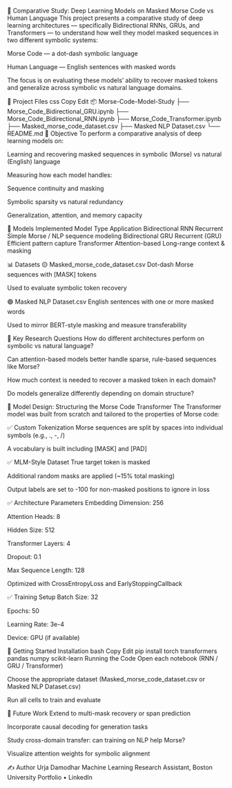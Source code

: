 🔡 Comparative Study: Deep Learning Models on Masked Morse Code vs Human Language
This project presents a comparative study of deep learning architectures — specifically Bidirectional RNNs, GRUs, and Transformers — to understand how well they model masked sequences in two different symbolic systems:

Morse Code — a dot-dash symbolic language

Human Language — English sentences with masked words

The focus is on evaluating these models’ ability to recover masked tokens and generalize across symbolic vs natural language domains.

📁 Project Files
css
Copy
Edit
📦 Morse-Code-Model-Study
├── Morse_Code_Bidirectional_GRU.ipynb
├── Morse_Code_Bidirectional_RNN.ipynb
├── Morse_Code_Transformer.ipynb
├── Masked_morse_code_dataset.csv
├── Masked NLP Dataset.csv
└── README.md
🎯 Objective
To perform a comparative analysis of deep learning models on:

Learning and recovering masked sequences in symbolic (Morse) vs natural (English) language

Measuring how each model handles:

Sequence continuity and masking

Symbolic sparsity vs natural redundancy

Generalization, attention, and memory capacity

🧠 Models Implemented
Model	Type	Application
Bidirectional RNN	Recurrent	Simple Morse / NLP sequence modeling
Bidirectional GRU	Recurrent (GRU)	Efficient pattern capture
Transformer	Attention-based	Long-range context & masking

📊 Datasets
🟡 Masked_morse_code_dataset.csv
Dot-dash Morse sequences with [MASK] tokens

Used to evaluate symbolic token recovery

🟣 Masked NLP Dataset.csv
English sentences with one or more masked words

Used to mirror BERT-style masking and measure transferability

🔬 Key Research Questions
How do different architectures perform on symbolic vs natural language?

Can attention-based models better handle sparse, rule-based sequences like Morse?

How much context is needed to recover a masked token in each domain?

Do models generalize differently depending on domain structure?

🧬 Model Design: Structuring the Morse Code Transformer
The Transformer model was built from scratch and tailored to the properties of Morse code:

✅ Custom Tokenization
Morse sequences are split by spaces into individual symbols (e.g., ., -, /)

A vocabulary is built including [MASK] and [PAD]

✅ MLM-Style Dataset
True target token is masked

Additional random masks are applied (~15% total masking)

Output labels are set to -100 for non-masked positions to ignore in loss

✅ Architecture Parameters
Embedding Dimension: 256

Attention Heads: 8

Hidden Size: 512

Transformer Layers: 4

Dropout: 0.1

Max Sequence Length: 128

Optimized with CrossEntropyLoss and EarlyStoppingCallback

✅ Training Setup
Batch Size: 32

Epochs: 50

Learning Rate: 3e-4

Device: GPU (if available)

🏁 Getting Started
Installation
bash
Copy
Edit
pip install torch transformers pandas numpy scikit-learn
Running the Code
Open each notebook (RNN / GRU / Transformer)

Choose the appropriate dataset (Masked_morse_code_dataset.csv or Masked NLP Dataset.csv)

Run all cells to train and evaluate

🚀 Future Work
Extend to multi-mask recovery or span prediction

Incorporate causal decoding for generation tasks

Study cross-domain transfer: can training on NLP help Morse?

Visualize attention weights for symbolic alignment

✍️ Author
Urja Damodhar
Machine Learning Research Assistant, Boston University
Portfolio • LinkedIn

